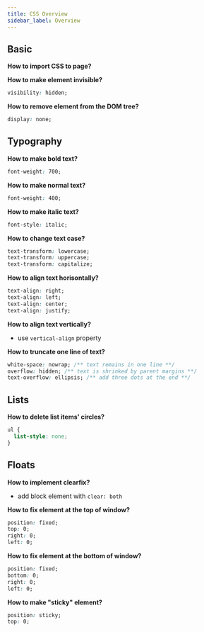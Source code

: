 ```yaml
---
title: CSS Overview
sidebar_label: Overview
---
```


## Basic

**How to import CSS to page?**

**How to make element invisible?**

```css
visibility: hidden;
```

**How to remove element from the DOM tree?**

```css
display: none;
```

## Typography

**How to make bold text?**

```css
font-weight: 700;
```

**How to make normal text?**

```css
font-weight: 400;
```

**How to make italic text?**

```css
font-style: italic;
```

**How to change text case?**

```css
text-transform: lowercase;
text-transform: uppercase;
text-transform: capitalize;
```

**How to align text horisontally?**

```css
text-align: right;
text-align: left;
text-align: center;
text-align: justify;
```

**How to align text vertically?**

- use `vertical-align` property

**How to truncate one line of text?**

```css
white-space: nowrap; /** text remains in one line **/
overflow: hidden; /** text is shrinked by parent margins **/
text-overflow: ellipsis; /** add three dots at the end **/
```

## Lists

**How to delete list items' circles?**

```css
ul {
  list-style: none;
}
```

## Floats

**How to implement clearfix?**

- add block element with `clear: both`

**How to fix element at the top of window?**

```css
position: fixed;
top: 0;
right: 0;
left: 0;
```

**How to fix element at the bottom of window?**

```css
position: fixed;
bottom: 0;
right: 0;
left: 0;
```

**How to make "sticky" element?**

```css
position: sticky;
top: 0;
```